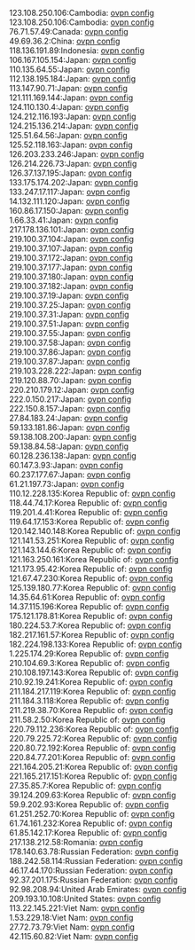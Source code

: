 123.108.250.106:Cambodia: [ovpn config](vpn/123_108_250_106.ovpn)  
123.108.250.106:Cambodia: [ovpn config](vpn/123_108_250_106.ovpn)  
76.71.57.49:Canada: [ovpn config](vpn/76_71_57_49.ovpn)  
49.69.36.2:China: [ovpn config](vpn/49_69_36_2.ovpn)  
118.136.191.89:Indonesia: [ovpn config](vpn/118_136_191_89.ovpn)  
106.167.105.154:Japan: [ovpn config](vpn/106_167_105_154.ovpn)  
110.135.64.55:Japan: [ovpn config](vpn/110_135_64_55.ovpn)  
112.138.195.184:Japan: [ovpn config](vpn/112_138_195_184.ovpn)  
113.147.90.71:Japan: [ovpn config](vpn/113_147_90_71.ovpn)  
121.111.169.144:Japan: [ovpn config](vpn/121_111_169_144.ovpn)  
124.110.130.4:Japan: [ovpn config](vpn/124_110_130_4.ovpn)  
124.212.116.193:Japan: [ovpn config](vpn/124_212_116_193.ovpn)  
124.215.136.214:Japan: [ovpn config](vpn/124_215_136_214.ovpn)  
125.51.64.56:Japan: [ovpn config](vpn/125_51_64_56.ovpn)  
125.52.118.163:Japan: [ovpn config](vpn/125_52_118_163.ovpn)  
126.203.233.246:Japan: [ovpn config](vpn/126_203_233_246.ovpn)  
126.214.226.73:Japan: [ovpn config](vpn/126_214_226_73.ovpn)  
126.37.137.195:Japan: [ovpn config](vpn/126_37_137_195.ovpn)  
133.175.174.202:Japan: [ovpn config](vpn/133_175_174_202.ovpn)  
133.247.17.117:Japan: [ovpn config](vpn/133_247_17_117.ovpn)  
14.132.111.120:Japan: [ovpn config](vpn/14_132_111_120.ovpn)  
160.86.17.150:Japan: [ovpn config](vpn/160_86_17_150.ovpn)  
1.66.33.41:Japan: [ovpn config](vpn/1_66_33_41.ovpn)  
217.178.136.101:Japan: [ovpn config](vpn/217_178_136_101.ovpn)  
219.100.37.104:Japan: [ovpn config](vpn/219_100_37_104.ovpn)  
219.100.37.107:Japan: [ovpn config](vpn/219_100_37_107.ovpn)  
219.100.37.172:Japan: [ovpn config](vpn/219_100_37_172.ovpn)  
219.100.37.177:Japan: [ovpn config](vpn/219_100_37_177.ovpn)  
219.100.37.180:Japan: [ovpn config](vpn/219_100_37_180.ovpn)  
219.100.37.182:Japan: [ovpn config](vpn/219_100_37_182.ovpn)  
219.100.37.19:Japan: [ovpn config](vpn/219_100_37_19.ovpn)  
219.100.37.25:Japan: [ovpn config](vpn/219_100_37_25.ovpn)  
219.100.37.31:Japan: [ovpn config](vpn/219_100_37_31.ovpn)  
219.100.37.51:Japan: [ovpn config](vpn/219_100_37_51.ovpn)  
219.100.37.55:Japan: [ovpn config](vpn/219_100_37_55.ovpn)  
219.100.37.58:Japan: [ovpn config](vpn/219_100_37_58.ovpn)  
219.100.37.86:Japan: [ovpn config](vpn/219_100_37_86.ovpn)  
219.100.37.87:Japan: [ovpn config](vpn/219_100_37_87.ovpn)  
219.103.228.222:Japan: [ovpn config](vpn/219_103_228_222.ovpn)  
219.120.88.70:Japan: [ovpn config](vpn/219_120_88_70.ovpn)  
220.210.179.12:Japan: [ovpn config](vpn/220_210_179_12.ovpn)  
222.0.150.217:Japan: [ovpn config](vpn/222_0_150_217.ovpn)  
222.150.8.157:Japan: [ovpn config](vpn/222_150_8_157.ovpn)  
27.84.183.24:Japan: [ovpn config](vpn/27_84_183_24.ovpn)  
59.133.181.86:Japan: [ovpn config](vpn/59_133_181_86.ovpn)  
59.138.108.200:Japan: [ovpn config](vpn/59_138_108_200.ovpn)  
59.138.84.58:Japan: [ovpn config](vpn/59_138_84_58.ovpn)  
60.128.236.138:Japan: [ovpn config](vpn/60_128_236_138.ovpn)  
60.147.3.93:Japan: [ovpn config](vpn/60_147_3_93.ovpn)  
60.237.177.67:Japan: [ovpn config](vpn/60_237_177_67.ovpn)  
61.21.197.73:Japan: [ovpn config](vpn/61_21_197_73.ovpn)  
110.12.228.135:Korea Republic of: [ovpn config](vpn/110_12_228_135.ovpn)  
118.44.74.17:Korea Republic of: [ovpn config](vpn/118_44_74_17.ovpn)  
119.201.4.41:Korea Republic of: [ovpn config](vpn/119_201_4_41.ovpn)  
119.64.17.153:Korea Republic of: [ovpn config](vpn/119_64_17_153.ovpn)  
120.142.140.148:Korea Republic of: [ovpn config](vpn/120_142_140_148.ovpn)  
121.141.53.251:Korea Republic of: [ovpn config](vpn/121_141_53_251.ovpn)  
121.143.144.6:Korea Republic of: [ovpn config](vpn/121_143_144_6.ovpn)  
121.163.250.161:Korea Republic of: [ovpn config](vpn/121_163_250_161.ovpn)  
121.173.95.42:Korea Republic of: [ovpn config](vpn/121_173_95_42.ovpn)  
121.67.47.230:Korea Republic of: [ovpn config](vpn/121_67_47_230.ovpn)  
125.139.180.77:Korea Republic of: [ovpn config](vpn/125_139_180_77.ovpn)  
14.35.64.61:Korea Republic of: [ovpn config](vpn/14_35_64_61.ovpn)  
14.37.115.196:Korea Republic of: [ovpn config](vpn/14_37_115_196.ovpn)  
175.121.178.81:Korea Republic of: [ovpn config](vpn/175_121_178_81.ovpn)  
180.224.53.7:Korea Republic of: [ovpn config](vpn/180_224_53_7.ovpn)  
182.217.161.57:Korea Republic of: [ovpn config](vpn/182_217_161_57.ovpn)  
182.224.198.133:Korea Republic of: [ovpn config](vpn/182_224_198_133.ovpn)  
1.225.174.29:Korea Republic of: [ovpn config](vpn/1_225_174_29.ovpn)  
210.104.69.3:Korea Republic of: [ovpn config](vpn/210_104_69_3.ovpn)  
210.108.197.143:Korea Republic of: [ovpn config](vpn/210_108_197_143.ovpn)  
210.92.19.241:Korea Republic of: [ovpn config](vpn/210_92_19_241.ovpn)  
211.184.217.119:Korea Republic of: [ovpn config](vpn/211_184_217_119.ovpn)  
211.184.3.118:Korea Republic of: [ovpn config](vpn/211_184_3_118.ovpn)  
211.219.38.70:Korea Republic of: [ovpn config](vpn/211_219_38_70.ovpn)  
211.58.2.50:Korea Republic of: [ovpn config](vpn/211_58_2_50.ovpn)  
220.79.112.236:Korea Republic of: [ovpn config](vpn/220_79_112_236.ovpn)  
220.79.225.72:Korea Republic of: [ovpn config](vpn/220_79_225_72.ovpn)  
220.80.72.192:Korea Republic of: [ovpn config](vpn/220_80_72_192.ovpn)  
220.84.77.201:Korea Republic of: [ovpn config](vpn/220_84_77_201.ovpn)  
221.164.205.21:Korea Republic of: [ovpn config](vpn/221_164_205_21.ovpn)  
221.165.217.151:Korea Republic of: [ovpn config](vpn/221_165_217_151.ovpn)  
27.35.85.7:Korea Republic of: [ovpn config](vpn/27_35_85_7.ovpn)  
39.124.209.63:Korea Republic of: [ovpn config](vpn/39_124_209_63.ovpn)  
59.9.202.93:Korea Republic of: [ovpn config](vpn/59_9_202_93.ovpn)  
61.251.252.70:Korea Republic of: [ovpn config](vpn/61_251_252_70.ovpn)  
61.74.161.232:Korea Republic of: [ovpn config](vpn/61_74_161_232.ovpn)  
61.85.142.17:Korea Republic of: [ovpn config](vpn/61_85_142_17.ovpn)  
217.138.212.58:Romania: [ovpn config](vpn/217_138_212_58.ovpn)  
178.140.63.78:Russian Federation: [ovpn config](vpn/178_140_63_78.ovpn)  
188.242.58.114:Russian Federation: [ovpn config](vpn/188_242_58_114.ovpn)  
46.17.44.170:Russian Federation: [ovpn config](vpn/46_17_44_170.ovpn)  
92.37.201.175:Russian Federation: [ovpn config](vpn/92_37_201_175.ovpn)  
92.98.208.94:United Arab Emirates: [ovpn config](vpn/92_98_208_94.ovpn)  
209.193.10.108:United States: [ovpn config](vpn/209_193_10_108.ovpn)  
113.22.145.221:Viet Nam: [ovpn config](vpn/113_22_145_221.ovpn)  
1.53.229.18:Viet Nam: [ovpn config](vpn/1_53_229_18.ovpn)  
27.72.73.79:Viet Nam: [ovpn config](vpn/27_72_73_79.ovpn)  
42.115.60.82:Viet Nam: [ovpn config](vpn/42_115_60_82.ovpn)  
